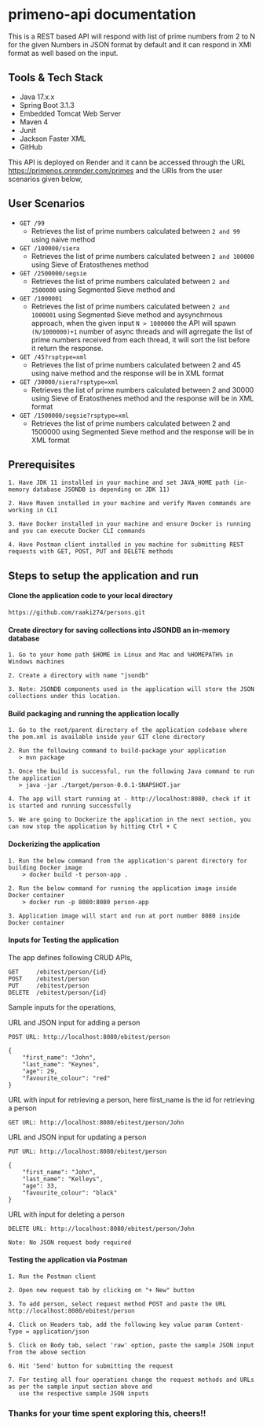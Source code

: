 # primeno-api documentation
This is a REST based API will respond with list of prime numbers from 2 to N for the given Numbers in JSON format by default and it can respond in XMl format as well based on the input.

## Tools & Tech Stack
* Java 17.x.x
* Spring Boot 3.1.3
* Embedded Tomcat Web Server
* Maven 4
* Junit
* Jackson Faster XML
* GitHub

This API is deployed on Render and it cann be accessed through the URL https://primenos.onrender.com/primes and the URIs from the user scenarios given below,

## User Scenarios
* `GET /99`
  * Retrieves the list of prime numbers calculated between `2 and 99` using naive method
* `GET /100000/siera`
  * Retrieves the list of prime numbers calculated between `2 and 100000` using Sieve of Eratosthenes method
* `GET /2500000/segsie`
  * Retrieves the list of prime numbers calculated between `2 and 2500000` using Segmented Sieve method and
* `GET /1000001`
  * Retrieves the list of prime numbers calculated between `2 and 1000001` using Segmented Sieve method and aysynchrnous approach, when the given input `N > 1000000` the API will spawn `(N/1000000)+1` number of async threads and will agrregate the list of prime numbers received from each thread, it will sort the list before it return the response.
* `GET /45?rsptype=xml`
  * Retrieves the list of prime numbers calculated between 2 and 45 using naive method and the response will be in XML format
* `GET /30000/siera?rsptype=xml`
  * Retrieves the list of prime numbers calculated between 2 and 30000 using Sieve of Eratosthenes method and the response will be in XML format
* `GET /1500000/segsie?rsptype=xml`
  * Retrieves the list of prime numbers calculated between 2 and 1500000 using Segmented Sieve method and the response will be in XML format



## Prerequisites
    1. Have JDK 11 installed in your machine and set JAVA_HOME path (in-memory database JSONDB is depending on JDK 11)
    
    2. Have Maven installed in your machine and verify Maven commands are working in CLI
    
    3. Have Docker installed in your machine and ensure Docker is running and you can execute Docker CLI commands
    
    4. Have Postman client installed in you machine for submitting REST requests with GET, POST, PUT and DELETE methods

## Steps to setup the application and run

#### Clone the application code to your local directory
    https://github.com/raaki274/persons.git

#### Create directory for saving collections into JSONDB an in-memory database
    1. Go to your home path $HOME in Linux and Mac and %HOMEPATH% in Windows machines
    
    2. Create a directory with name "jsondb"
    
    3. Note: JSONDB components used in the application will store the JSON collections under this location.
    
#### Build packaging and running the application locally
    1. Go to the root/parent directory of the application codebase where the pom.xml is available inside your GIT clone directory
    
    2. Run the following command to build-package your application
       > mvn package
       
    3. Once the build is successful, run the following Java command to run the application
       > java -jar ./target/person-0.0.1-SNAPSHOT.jar
       
    4. The app will start running at - http://localhost:8080, check if it is started and running successfully
    
    5. We are going to Dockerize the application in the next section, you can now stop the application by hitting Ctrl + C
    
#### Dockerizing the application
    1. Run the below command from the application's parent directory for building Docker image
        > docker build -t person-app .
    
    2. Run the below command for running the application image inside Docker container
        > docker run -p 8080:8080 person-app
    
    3. Application image will start and run at port number 8080 inside Docker container

#### Inputs for Testing the application
The app defines following CRUD APIs,

    GET     /ebitest/person/{id}
    POST    /ebitest/person
    PUT     /ebitest/person
    DELETE  /ebitest/person/{id}

Sample inputs for the operations,

URL and JSON input for adding a person 

    POST URL: http://localhost:8080/ebitest/person
    
    {
        "first_name": "John",
        "last_name": "Keynes",
        "age": 29,
        "favourite_colour": "red"
    }

URL with input for retrieving a person, here first_name is the id for retrieving a person
    
    GET URL: http://localhost:8080/ebitest/person/John
    
    
URL and JSON input for updating a person
    
    PUT URL: http://localhost:8080/ebitest/person
    
    {
        "first_name": "John",
        "last_name": "Kelleys",
        "age": 33,
        "favourite_colour": "black"
    }

URL with input for deleting a person

    DELETE URL: http://localhost:8080/ebitest/person/John
    
    Note: No JSON request body required
    
#### Testing the application via Postman
    1. Run the Postman client
    
    2. Open new request tab by clicking on "+ New" button
    
    3. To add person, select request method POST and paste the URL http://localhost:8080/ebitest/person
    
    4. Click on Headers tab, add the following key value param Content-Type = application/json
    
    5. Click on Body tab, select 'raw' option, paste the sample JSON input from the above section
    
    6. Hit 'Send' button for submitting the request
    
    7. For testing all four operations change the request methods and URLs as per the sample input section above and
       use the respective sample JSON inputs
       
### Thanks for your time spent exploring this, cheers!!


